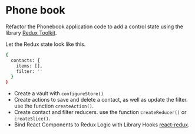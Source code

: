 # Phone book

Refactor the Phonebook application code to add a control state using the library
[Redux Toolkit](https://redux-toolkit.js.org/).

Let the Redux state look like this.

```bash
{
  contacts: {
    items: [],
    filter: ''
  }
}
```

- Create a vault with `configureStore()`
- Create actions to save and delete a contact, as well as update the filter. use
  the function `createAction()`.
- Create contact and filter reducers. use the function `createReducer()` or
  `createSlice()`.
- Bind React Components to Redux Logic with Library Hooks
  [react-redux](https://react-redux.js.org/).
